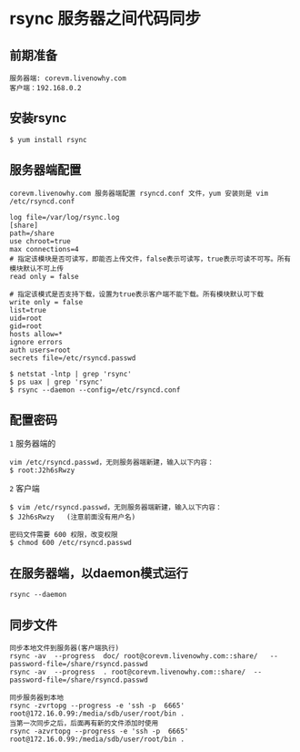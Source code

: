 # rsync 服务器之间代码同步 

## 前期准备

    服务器端: corevm.livenowhy.com
    客户端：192.168.0.2

## 安装rsync

    $ yum install rsync
    
## 服务器端配置
    
    corevm.livenowhy.com 服务器端配置 rsyncd.conf 文件，yum 安装则是 vim /etc/rsyncd.conf
    
    log file=/var/log/rsync.log
    [share]
    path=/share
    use chroot=true
    max connections=4
    # 指定该模块是否可读写，即能否上传文件，false表示可读写，true表示可读不可写。所有模块默认不可上传
    read only = false
    
    # 指定该模式是否支持下载，设置为true表示客户端不能下载。所有模块默认可下载
    write only = false
    list=true
    uid=root
    gid=root
    hosts allow=*
    ignore errors
    auth users=root
    secrets file=/etc/rsyncd.passwd
    
    $ netstat -lntp | grep 'rsync'
    $ ps uax | grep 'rsync'
    $ rsync --daemon --config=/etc/rsyncd.conf


## 配置密码
  
  `1` 服务器端的

    vim /etc/rsyncd.passwd，无则服务器端新建，输入以下内容：
    $ root:J2h6sRwzy
    
  `2` 客户端
  
    $ vim /etc/rsyncd.passwd，无则服务器端新建，输入以下内容：
    $ J2h6sRwzy   (注意前面没有用户名)
    
    密码文件需要 600 权限，改变权限
    $ chmod 600 /etc/rsyncd.passwd

## 在服务器端，以daemon模式运行

    rsync --daemon
    
## 同步文件

    同步本地文件到服务器(客户端执行)
    rsync -av  --progress  doc/ root@corevm.livenowhy.com::share/   --password-file=/share/rsyncd.passwd
    rsync -av  --progress  . root@corevm.livenowhy.com::share/  --password-file=/share/rsyncd.passwd

    同步服务器到本地
    rsync -zvrtopg --progress -e 'ssh -p  6665' root@172.16.0.99:/media/sdb/user/root/bin .
    当第一次同步之后，后面再有新的文件添加时使用
    rsync -azvrtopg --progress -e 'ssh -p  6665' root@172.16.0.99:/media/sdb/user/root/bin .
     